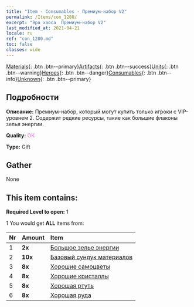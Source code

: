 ```yaml
---
title: "Item - Consumables - Премиум-набор V2"
permalink: /Items/con_1280/
excerpt: "Эра хаоса  Премиум-набор V2"
last_modified_at: 2021-04-21
locale: ru
ref: "con_1280.md"
toc: false
classes: wide
---
```

 [Materials](/ru/Items/){: .btn .btn--primary}[Artifacts](/ru/Items/Artifacts/){: .btn .btn--success}[Units](/ru/Items/Units/){: .btn .btn--warning}[Heroes](/ru/Items/Heroes/){: .btn .btn--danger}[Consumables](/ru/Items/Consumables/){: .btn .btn--info}[Unknown](/ru/Items/Unknown/){: .btn .btn--primary}

## Подробности
 **Описание:** Премиум-набор, который могут купить только игроки с VIP-уровнем 2. Содержит редкие ресурсы, такие как большие флаконы зелья энергии.

 **Quality:** <span style="color: #DA70D6">OK</span>

 **Type:** Gift

## Gather

  None

## This item contains:

 **Required Level to open:** 1

 1 You would get **ALL** items  from:

  | Nr | Amount |     Item    |
  |:---|:-------|:------------|
  | 1 |  **2x** | [Большое зелье энергии](/ru/Items/con_706/) |  | 
  | 2 |  **10x** | [Базовый сундук материалов](/ru/Items/con_756/) |  | 
  | 3 |  **8x** | [Хорошие самоцветы](/ru/Items/mat_16/) |  | 
  | 4 |  **8x** | [Хорошие кристаллы](/ru/Items/mat_17/) |  | 
  | 5 |  **8x** | [Хорошая ртуть](/ru/Items/mat_14/) |  | 
  | 6 |  **8x** | [Хорошая руда](/ru/Items/mat_12/) |  | 
